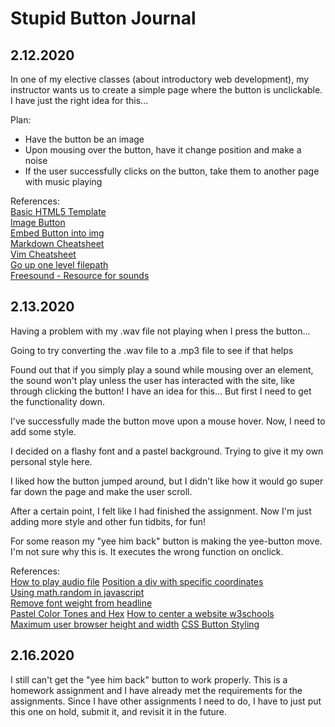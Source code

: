 # Stupid Button Journal

## 2.12.2020
In one of my elective classes (about introductory web development), my instructor wants us to create a simple page where the button is unclickable. I have just the right idea for this... 

Plan:  
- Have the button be an image
- Upon mousing over the button, have it change position and make a noise
- If the user successfully clicks on the button, take them to another page with music playing


References:  
[Basic HTML5 Template](https://www.sitepoint.com/a-basic-html5-template/)  
[Image Button](https://www.w3schools.com/tags/tryit.asp?filename=tryhtml_input_alt)  
[Embed Button into img](https://stackoverflow.com/questions/8683528/embed-image-in-a-button-element)  
[Markdown Cheatsheet](https://github.com/adam-p/markdown-here/wiki/Markdown-Cheatsheet)  
[Vim Cheatsheet](https://vim.rtorr.com/)  
[Go up one level filepath](https://stackoverflow.com/questions/4810927/how-to-go-up-a-level-in-the-src-path-of-a-url-in-html)  
[Freesound - Resource for sounds](https://freesound.org/)  

## 2.13.2020
Having a problem with my .wav file not playing when I press the button...  

Going to try converting the .wav file to a .mp3 file to see if that helps 

Found out that if you simply play a sound while mousing over an element, the sound won't play unless the user has interacted with the site, like through clicking the button! I have an idea for this... But first I need to get the functionality down. 

I've successfully made the button move upon a mouse hover. Now, I need to add some style.  

I decided on a flashy font and a pastel background. Trying to give it my own personal style here. 

I liked how the button jumped around, but I didn't like how it would go super far down the page and make the user scroll. 

After a certain point, I felt like I had finished the assignment. Now I'm just adding more style and other fun tidbits, for fun!  

For some reason my "yee him back" button is making the yee-button move. I'm not sure why this is. It executes the wrong function on onclick.  


References:  
[How to play audio file](https://stackoverflow.com/questions/47893690/how-to-play-an-audio-file-from-an-external-url-using-javascript)
[Position a div with specific coordinates](https://stackoverflow.com/questions/6802956/how-to-position-a-div-in-a-specific-coordinates)  
[Using math.random in javascript](https://medium.com/@josephcardillo/using-math-random-in-javascript-c49eff920b11)  
[Remove font weight from headline](https://stackoverflow.com/questions/8079070/how-to-remove-the-bold-from-a-headline)  
[Pastel Color Tones and Hex](https://www.schemecolor.com/pastel-color-tones.php) 
[How to center a website w3schools](https://www.w3schools.com/howto/howto_css_center_website.asp)   
[Maximum user browser height and width](https://stackoverflow.com/questions/15327829/how-to-find-using-javascript-the-maximum-users-browser-window-width-and-current)
[CSS Button Styling](https://www.w3schools.com/css/css3_buttons.asp)  


## 2.16.2020
I still can't get the "yee him back" button to work properly. This is a homework assignment and I have already met the requirements for the assignments. Since I have other assignments I need to do, I have to just put this one on hold, submit it, and revisit it in the future.

